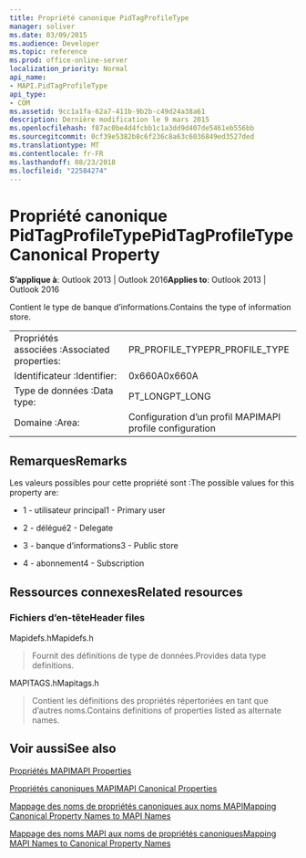 ```yaml
---
title: Propriété canonique PidTagProfileType
manager: soliver
ms.date: 03/09/2015
ms.audience: Developer
ms.topic: reference
ms.prod: office-online-server
localization_priority: Normal
api_name:
- MAPI.PidTagProfileType
api_type:
- COM
ms.assetid: 9cc1a1fa-62a7-411b-9b2b-c49d24a38a61
description: Dernière modification le 9 mars 2015
ms.openlocfilehash: f87ac0be4d4fcbb1c1a3dd9d407de5461eb556bb
ms.sourcegitcommit: 0cf39e5382b8c6f236c8a63c6036849ed3527ded
ms.translationtype: MT
ms.contentlocale: fr-FR
ms.lasthandoff: 08/23/2018
ms.locfileid: "22584274"
---
```

# <a name="pidtagprofiletype-canonical-property"></a><span data-ttu-id="87e6a-103">Propriété canonique PidTagProfileType</span><span class="sxs-lookup"><span data-stu-id="87e6a-103">PidTagProfileType Canonical Property</span></span>

  
  
<span data-ttu-id="87e6a-104">**S’applique à**: Outlook 2013 | Outlook 2016</span><span class="sxs-lookup"><span data-stu-id="87e6a-104">**Applies to**: Outlook 2013 | Outlook 2016</span></span> 
  
<span data-ttu-id="87e6a-105">Contient le type de banque d’informations.</span><span class="sxs-lookup"><span data-stu-id="87e6a-105">Contains the type of information store.</span></span>
  
|||
|:-----|:-----|
|<span data-ttu-id="87e6a-106">Propriétés associées :</span><span class="sxs-lookup"><span data-stu-id="87e6a-106">Associated properties:</span></span>  <br/> |<span data-ttu-id="87e6a-107">PR_PROFILE_TYPE</span><span class="sxs-lookup"><span data-stu-id="87e6a-107">PR_PROFILE_TYPE</span></span>  <br/> |
|<span data-ttu-id="87e6a-108">Identificateur :</span><span class="sxs-lookup"><span data-stu-id="87e6a-108">Identifier:</span></span>  <br/> |<span data-ttu-id="87e6a-109">0x660A</span><span class="sxs-lookup"><span data-stu-id="87e6a-109">0x660A</span></span>  <br/> |
|<span data-ttu-id="87e6a-110">Type de données :</span><span class="sxs-lookup"><span data-stu-id="87e6a-110">Data type:</span></span>  <br/> |<span data-ttu-id="87e6a-111">PT_LONG</span><span class="sxs-lookup"><span data-stu-id="87e6a-111">PT_LONG</span></span>  <br/> |
|<span data-ttu-id="87e6a-112">Domaine :</span><span class="sxs-lookup"><span data-stu-id="87e6a-112">Area:</span></span>  <br/> |<span data-ttu-id="87e6a-113">Configuration d’un profil MAPI</span><span class="sxs-lookup"><span data-stu-id="87e6a-113">MAPI profile configuration</span></span>  <br/> |
   
## <a name="remarks"></a><span data-ttu-id="87e6a-114">Remarques</span><span class="sxs-lookup"><span data-stu-id="87e6a-114">Remarks</span></span>

<span data-ttu-id="87e6a-115">Les valeurs possibles pour cette propriété sont :</span><span class="sxs-lookup"><span data-stu-id="87e6a-115">The possible values for this property are:</span></span>
  
- <span data-ttu-id="87e6a-116">1 - utilisateur principal</span><span class="sxs-lookup"><span data-stu-id="87e6a-116">1 - Primary user</span></span>
    
- <span data-ttu-id="87e6a-117">2 - délégué</span><span class="sxs-lookup"><span data-stu-id="87e6a-117">2 - Delegate</span></span>
    
- <span data-ttu-id="87e6a-118">3 - banque d’informations</span><span class="sxs-lookup"><span data-stu-id="87e6a-118">3 - Public store</span></span>
    
- <span data-ttu-id="87e6a-119">4 - abonnement</span><span class="sxs-lookup"><span data-stu-id="87e6a-119">4 - Subscription</span></span>
    
## <a name="related-resources"></a><span data-ttu-id="87e6a-120">Ressources connexes</span><span class="sxs-lookup"><span data-stu-id="87e6a-120">Related resources</span></span>

### <a name="header-files"></a><span data-ttu-id="87e6a-121">Fichiers d’en-tête</span><span class="sxs-lookup"><span data-stu-id="87e6a-121">Header files</span></span>

<span data-ttu-id="87e6a-122">Mapidefs.h</span><span class="sxs-lookup"><span data-stu-id="87e6a-122">Mapidefs.h</span></span>
  
> <span data-ttu-id="87e6a-123">Fournit des définitions de type de données.</span><span class="sxs-lookup"><span data-stu-id="87e6a-123">Provides data type definitions.</span></span>
    
<span data-ttu-id="87e6a-124">MAPITAGS.h</span><span class="sxs-lookup"><span data-stu-id="87e6a-124">Mapitags.h</span></span>
  
> <span data-ttu-id="87e6a-125">Contient les définitions des propriétés répertoriées en tant que d’autres noms.</span><span class="sxs-lookup"><span data-stu-id="87e6a-125">Contains definitions of properties listed as alternate names.</span></span>
    
## <a name="see-also"></a><span data-ttu-id="87e6a-126">Voir aussi</span><span class="sxs-lookup"><span data-stu-id="87e6a-126">See also</span></span>



[<span data-ttu-id="87e6a-127">Propriétés MAPI</span><span class="sxs-lookup"><span data-stu-id="87e6a-127">MAPI Properties</span></span>](mapi-properties.md)
  
[<span data-ttu-id="87e6a-128">Propriétés canoniques MAPI</span><span class="sxs-lookup"><span data-stu-id="87e6a-128">MAPI Canonical Properties</span></span>](mapi-canonical-properties.md)
  
[<span data-ttu-id="87e6a-129">Mappage des noms de propriétés canoniques aux noms MAPI</span><span class="sxs-lookup"><span data-stu-id="87e6a-129">Mapping Canonical Property Names to MAPI Names</span></span>](mapping-canonical-property-names-to-mapi-names.md)
  
[<span data-ttu-id="87e6a-130">Mappage des noms MAPI aux noms de propriétés canoniques</span><span class="sxs-lookup"><span data-stu-id="87e6a-130">Mapping MAPI Names to Canonical Property Names</span></span>](mapping-mapi-names-to-canonical-property-names.md)

